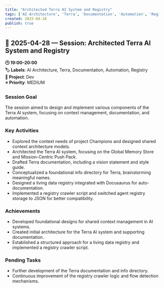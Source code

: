 ```yaml
---
title: "Architected Terra AI System and Registry"
tags: ['AI Architecture', 'Terra', 'Documentation', 'Automation', 'Registry']
created: 2025-04-28
publish: true
---
```


## 📅 2025-04-28 — Session: Architected Terra AI System and Registry

**🕒 19:00–20:00**  
**🏷️ Labels**: AI Architecture, Terra, Documentation, Automation, Registry  
**📂 Project**: Dev  
**⭐ Priority**: MEDIUM  


### Session Goal
The session aimed to design and implement various components of the Terra AI system, focusing on context management, documentation, and automation.

### Key Activities
- Explored the context needs of project Champions and designed shared context architecture models.
- Architected the Terra AI system, focusing on the Global Memory Store and Mission-Centric Push Pack.
- Drafted Terra documentation, including a vision statement and style guide.
- Conceptualized a foundational info directory for Terra, brainstorming meaningful names.
- Designed a living data registry integrated with Docusaurus for auto-documentation.
- Implemented a registry crawler script and switched agent registry storage to JSON for better compatibility.

### Achievements
- Developed foundational designs for shared context management in AI systems.
- Created initial architecture for the Terra AI system and supporting documentation.
- Established a structured approach for a living data registry and implemented a registry crawler script.

### Pending Tasks
- Further development of the Terra documentation and info directory.
- Continuous improvement of the registry crawler logic and flow detection mechanisms.
